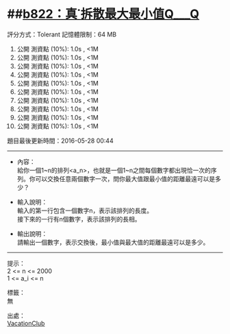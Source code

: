 ##[b822：真˙拆散最大最小值Q___Q](http://zerojudge.tw/ShowProblem?problemid=b822)
======
評分方式：Tolerant 
記憶體限制：64 MB

1. 公開 測資點 (10%): 1.0s , <1M
2. 公開 測資點 (10%): 1.0s , <1M
3. 公開 測資點 (10%): 1.0s , <1M
4. 公開 測資點 (10%): 1.0s , <1M
5. 公開 測資點 (10%): 1.0s , <1M
6. 公開 測資點 (10%): 1.0s , <1M
7. 公開 測資點 (10%): 1.0s , <1M
8. 公開 測資點 (10%): 1.0s , <1M
9. 公開 測資點 (10%): 1.0s , <1M
10. 公開 測資點 (10%): 1.0s , <1M

題目最後更新時間：2016-05-28 00:44 

- - -
* 內容：  
	給你一個1~n的排列<a_n>，也就是一個1~n之間每個數字都出現恰一次的序列。你可以交換任意兩個數字一次，問你最大值跟最小值的距離最遠可以是多少？

* 輸入說明：  
	輸入的第一行包含一個數字n，表示該排列的長度。  
	接下來的一行有n個數字，表示該排列的長相。
* 輸出說明：  
	請輸出一個數字，表示交換後，最小值與最大值的距離最遠可以是多少。

- - -
提示：  
	2 <= n <= 2000  
	1 <= a_i <= n

標籤：  
	無

出處：  
	[VacationClub](http://zerojudge.tw/UserStatistic?account=VacationClub)